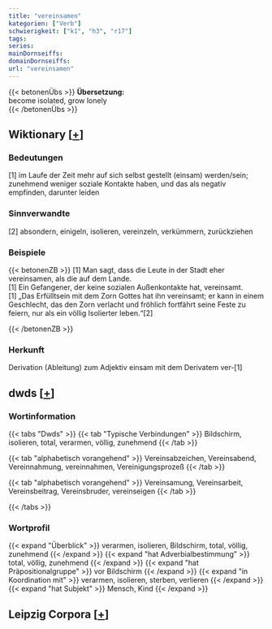 ```yaml
---
title: "vereinsamen"
kategorien: ["Verb"]
schwierigkeit: ["k1", "h3", "r17"]
tags:
series:
mainDornseiffs:
domainDornseiffs:
url: "vereinsamen"
---
```


{{< betonenÜbs >}}
**Übersetzung:**  
become isolated, grow  lonely  
{{< /betonenÜbs >}}

## Wiktionary [[+](https://de.wiktionary.org/wiki/vereinsamen)]

### Bedeutungen
[1] im Laufe der Zeit mehr auf sich selbst gestellt (einsam) werden/sein; zunehmend weniger soziale Kontakte haben, und das als negativ empfinden, darunter leiden  

### Sinnverwandte
[2] absondern, einigeln, isolieren, vereinzeln, verkümmern, zurückziehen  

### Beispiele
{{< betonenZB >}}
[1] Man sagt, dass die Leute in der Stadt eher vereinsamen, als die auf dem Lande.  
[1] Ein Gefangener, der keine sozialen Außenkontakte hat, vereinsamt.  
[1] „Das Erfülltsein mit dem Zorn Gottes hat ihn vereinsamt; er kann in einem Geschlecht, das den Zorn verlacht und fröhlich fortfährt seine Feste zu feiern, nur als ein völlig Isolierter leben.“[2]  

{{< /betonenZB >}}
### Herkunft
Derivation (Ableitung) zum Adjektiv einsam mit dem Derivatem ver-[1]  



## dwds [[+](https://www.dwds.de/wb/vereinsamen)]

### Wortinformation
{{< tabs "Dwds" >}}
{{< tab "Typische Verbindungen" >}}
Bildschirm, isolieren, total, verarmen, völlig, zunehmend
{{< /tab >}}

{{< tab "alphabetisch vorangehend" >}}
Vereinsabzeichen, Vereinsabend, Vereinnahmung, vereinnahmen, Vereinigungsprozeß
{{< /tab >}}

{{< tab "alphabetisch vorangehend" >}}
Vereinsamung, Vereinsarbeit, Vereinsbeitrag, Vereinsbruder, vereinseigen
{{< /tab >}}

{{< /tabs >}}

### Wortprofil
{{< expand "Überblick" >}} verarmen, isolieren, Bildschirm, total, völlig, zunehmend {{< /expand >}}
{{< expand "hat Adverbialbestimmung" >}} total, völlig, zunehmend {{< /expand >}}
{{< expand "hat Präpositionalgruppe" >}} vor Bildschirm {{< /expand >}}
{{< expand "in Koordination mit" >}} verarmen, isolieren, sterben, verlieren {{< /expand >}}
{{< expand "hat Subjekt" >}} Mensch, Kind {{< /expand >}}

## Leipzig Corpora [[+](https://corpora.uni-leipzig.de/en/res?word=vereinsamen&corpusId=deu_newscrawl-public_2018)]

